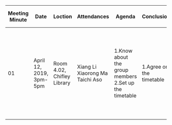 |Meeting Minute|Date|Loction|Attendances|Agenda|Conclusion|Action|Up coming issues|
|--------------|----|-------|-----------|------|----------|------|----------------|
|01|April 12, 2019, 3pm-5pm|Room 4.02, Chifley Library| Xiang Li<br>Xiaorong Ma <br>Taichi Aso|1.Know about the group members<br> 2.Set up the timetable|1.Agree on the timetable|1.One structure is greatly needed. <br>2.Need to divide the assignment into several parts.<br> 3.Need to keep contact with others.|Next meeting time: April 17, 2019|